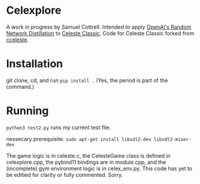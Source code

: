 # Celexplore
A work in progress by Samuel Cottrell. Intended to apply [OpenAI's Random Network Distillation](https://openai.com/blog/reinforcement-learning-with-prediction-based-rewards/) to [Celeste Classic](https://mattmakesgames.itch.io/celesteclassic). Code for Celeste Classic forked from [cceleste](https://github.com/lemon32767/ccleste).
# Installation
git clone, cd, and run `pip install .` (Yes, the period is part of the command.)
# Running
`python3 test2.py` runs my current test file.

nessecary prerequisite:
`sudo apt-get install libsdl2-dev libsdl2-mixer-dev`


The game logic is in celeste.c, the CelesteGame class is defined in celexplore.cpp, the pybind11 bindings are in module.cpp, and the (incomplete) gym environment logic is in celex_env.py. This code has yet to be editied for clarity or fully commented. Sorry.